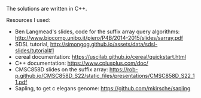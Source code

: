 The solutions are written in C++.

Resources I used:

- Ben Langmead's slides, code for the suffix array query algorithms: http://www.biocomp.unibo.it/piero/P4B/2014-2015/slides/sarray.pdf
- SDSL tutorial, http://simongog.github.io/assets/data/sdsl-slides/tutorial#1
- cereal documentation: https://uscilab.github.io/cereal/quickstart.html
- C++ documentation: https://www.cplusplus.com/doc/
- CMSC858D slides on the suffix array: https://rob-p.github.io/CMSC858D_S22/static_files/presentations/CMSC858D_S22_11.pdf
- Sapling, to get c elegans genome: https://github.com/mkirsche/sapling